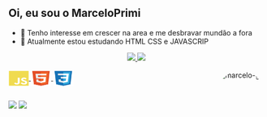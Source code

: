  ##  Oi, eu sou o MarceloPrimi
  
- 👀 Tenho interesse em crescer na area e me desbravar mundão a fora
- 🌱 Atualmente estou estudando HTML CSS e JAVASCRIP

<div align="center">
  <a href="https://github.com/MarceloPrimi">
  <img height="180em" src="https://github-readme-stats.vercel.app/api?username=MarceloPrimi&show_icons=true&theme=midnight-purple&include_all_commits=true&count_private=true"/>
  <img height="180em" src="https://github-readme-stats.vercel.app/api/top-langs/?username=MarceloPrimi&layout=compact&langs_count=7&theme=midnight-purple"/>
</div>
   
  
<div style="display: inline_block"><br>
  <img align="center" alt="marcelo-Js" height="30" width="40" src="https://raw.githubusercontent.com/devicons/devicon/master/icons/javascript/javascript-plain.svg">
  <img align="center" alt="marcelo-HTML" height="30" width="40" src="https://raw.githubusercontent.com/devicons/devicon/master/icons/html5/html5-original.svg">
  <img align="center" alt="marcelo-CSS" height="30" width="40" src="https://raw.githubusercontent.com/devicons/devicon/master/icons/css3/css3-original.svg">
  <img align="right" alt="marcelo-gif" height="150" style="border-radius:50px;" src="https://i.gifer.com/origin/fe/fe4ebd8a9c0547e94000a9c759acf591.gif">
</div>
</div>

  ##
  <div> 
  <a href = "mailto:marceloprimi@gmail.com"><img src="https://img.shields.io/badge/-Gmail-%23333?style=for-the-badge&logo=gmail&logoColor=white" target="_blank"></a>
  <a href="https://www.linkedin.com/in/marcelo-primi-2234231ba/" target="_blank"><img src="https://img.shields.io/badge/-LinkedIn-%230077B5?style=for-the-badge&logo=linkedin&logoColor=white" target="_blank"></a> 
 
</div>

  

